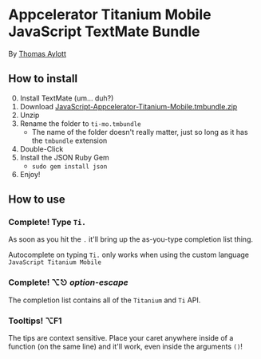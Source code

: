 Appcelerator Titanium Mobile JavaScript TextMate Bundle
====
By [Thomas Aylott](http://SubtleGradient.com)

How to install
----

0. Install TextMate (um… duh?)
1. Download [JavaScript-Appcelerator-Titanium-Mobile.tmbundle.zip](http://github.com/subtleGradient/JavaScript-Appcelerator-Titanium-Mobile.tmbundle/zipball/master)
2. Unzip
3. Rename the folder to `ti-mo.tmbundle`
    * The name of the folder doesn't really matter, just so long as it has the `tmbundle` extension
4. Double-Click
5. Install the JSON Ruby Gem
    * `sudo gem install json`
6. Enjoy!


How to use
---

### Complete! Type `Ti.`
As soon as you hit the `.` it'll bring up the as-you-type completion list thing.

Autocomplete on typing `Ti.` only works when using the custom language `JavaScript Titanium Mobile`

### Complete! ⌥⎋ *option-escape*
The completion list contains all of the `Titanium` and `Ti` API.


### Tooltips! ⌥F1 
The tips are context sensitive. Place your caret anywhere inside of a function (on the same line) and it'll work, even inside the arguments `()`!



